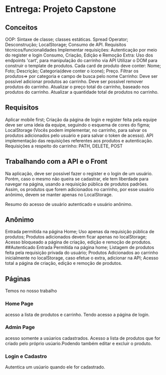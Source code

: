 # Entrega: Projeto Capstone

## Conceitos
OOP:
Sintaxe de classe;
classes estáticas.
Spread Operator;
Desconstrução;
LocalStorage;
Consumo de API.
Requisitos técnicos/funcionalidades
Implementar requisições:
Autenticação por meio do register e login
Consumo, Criação, Edição e Remoção
Extra: Uso dos endpoints 'cart', para manipulação do carrinho via API
Utilizar o DOM para construir o template de produtos. Cada card de produto deve conter:
Nome;
Foto;
Descrição;
Categoria(deve conter o ícone);
Preço.
Filtrar os produtos=> por categoria e campo de busca pelo nome
Carrinho:
Deve ser possível adicionar produtos ao carrinho.
Deve ser possível remover produtos do carrinho.
Atualizar o preço total do carrinho, baseado nos produtos do carrinho.
Atualizar a quantidade total de produtos no carrinho.


## Requisitos
Aplicar mobile first;
Criação da página de login e register feita pela equipe deve ser uma ideia da equipe, seguindo o esquema de cores do figma;
LocalStorage (Vocês podem implementar, no carrinho, para salvar os produtos adicionados pelo usuário e para salvar o token de acesso).
API
implementação das requisições referentes aos produtos e autenticação.
Requisições a respeito do carrinho: PATH, DELETE, POST


## Trabalhando com a API e o Front
Na aplicação, deve ser possível fazer o register e o login de um usuário. Porém, caso o mesmo não queira se cadastrar, ele tem liberdade para navegar na página, usando a requisição pública de produtos padrões. Assim, os produtos que forem adicionados no carrinho, por esse usuário anônimo, devem se manter apenas no LocalStorage.

Resumo do acesso de usuário autenticado e usuário anônimo.

## Anônimo
Entrada permitida na página Home;
Uso apenas da requisição pública de produtos;
Produtos adicionados devem ficar apenas no localStorage;
Acesso bloqueado a página de criação, edição e remoção de produtos.
##Autenticado
Entrada Permitida na página home;
Listagem de produtos feita pela requisição privada do usuário;
Produtos Adicionados ao carrinho inicialmente no localStorage, caso efetue o extra, adicionar na API;
Acesso total a página de criação, edição e remoção de produtos.

## Páginas 
Temos no nosso trabalho 
### Home Page
acesso a lista de produtos e carrinho. Tendo acesso a página de login.
### Admin Page
acesso somente a usúarios cadastrados. Acesso a lista de produtos que for criado pelo próprio usúario.Podendo também editar e excluir o produto.
### Login e Cadastro 
Autentica um usúario quando ele for cadastrado.



